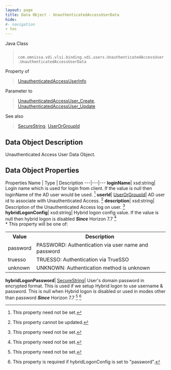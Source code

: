 ```yaml
---
layout: page
title: Data Object - UnauthenticatedAccessUserData
hide:
#- navigation
- toc
---
```






Java Class
> ` com.omnissa.vdi.vlsi.binding.vdi.users.UnauthenticatedAccessUser.UnauthenticatedAccessUserData`

Property of
> [UnauthenticatedAccessUserInfo](vdi.users.UnauthenticatedAccessUser.UnauthenticatedAccessUserInfo.md#field_detail)

Parameter to
> [UnauthenticatedAccessUser_Create](vdi.users.UnauthenticatedAccessUser.md#create), [UnauthenticatedAccessUser_Update](vdi.users.UnauthenticatedAccessUser.md#update)

See also
> [SecureString](vdi.util.SecureString.md), [UserOrGroupId](vdi.entity.UserOrGroupId.md)


## Data Object Description

Unauthenticated Access User Data Object.

## Data Object Properties
Properties
Name |  Type |  Description
---|---|---
**loginName**|  xsd:string|  Login name which is used for login from client. If the value is null then loginName of the AD user would be used. [^1]
**userId**| [UserOrGroupId](vdi.entity.UserOrGroupId.md)|  AD user id to associate with Unauthenticated Access. [^2]
**description**|  xsd:string|  Description of the Unauthenticated Access log on user. [^1]
**hybridLogonConfig**|  xsd:string|  Hybrid logon config value. If the value is null then hybrid logon is disabled  **_Since_** Horizon 7.7 [^1] <br>* This property will be one of:<br><table><tr><th>Value</th><th>Description</th></tr><tr><td>password</td><td>PASSWORD: Authentication via user name and password</td></tr><tr><td>truesso</td><td>TRUESSO: Authentication via TrueSSO</td></tr><tr><td>unknown</td><td>UNKNOWN: Authentication method is unknown</td></tr></table>
**hybridLogonPassword**| [SecureString](vdi.util.SecureString.md)|  User's domain password in encrypted format. This is used if we setup Hybrid logon to use username & password. This is null when Hybrid logon is disabled or used in modes other than password  **_Since_** Horizon 7.7 [^1] [^138]


 


[^1]: This property need not be set.
[^2]: This property cannot be updated.
[^138]: This property is required if hybridLogonConfig is set to "password".